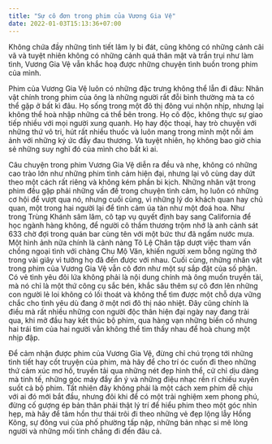 ```yaml
---
title: "Sự cô đơn trong phim của Vương Gia Vệ"
date: 2022-01-03T15:13:36+07:00
---
```


Không chứa đầy những tình tiết lâm ly bi đát, cũng không có những cảnh cãi vã và tuyệt nhiên không có những cảnh quá thân mật và trần trụi như làm tình, Vương Gia Vệ vẫn khắc hoạ được những chuyện tình buồn trong phim của mình.

Phim của Vương Gia Vệ luôn có những đặc trưng không thể lẫn đi đâu: Nhân vật chính trong phim của ông là những người rất đỗi bình thường mà ta có thể gặp ở bất kì đâu. Họ sống trong một đô thị đông vui nhộn nhịp, nhưng lại không thể hoà nhập những cá thể bên trong. Họ cô độc, không thực sự giao tiếp nhiều với mọi người xung quanh. Họ hay độc thoại, hay trò chuyện với những thứ vô tri, hút rất nhiều thuốc và luôn mang trong mình một nỗi ám ảnh với những ký ức đầy đau thương. Và tuyệt nhiên, họ không bao giờ chia sẻ những suy nghĩ đó của mình cho bất kì ai.

Câu chuyện trong phim Vương Gia Vệ diễn ra đều và nhẹ, không có những cao trào lớn như những phim tình cảm hiện đại, nhưng lại vô cùng day dứt theo một cách rất riêng và không kém phần bi kịch. Những nhân vật trong phim đều gặp phải những vấn đề trong chuyện tình cảm, họ luôn có những cơ hội để vượt qua nó, nhưng cuối cùng, vì những lý do khách quan hay chủ quan, một trong hai người lại để tình cảm úa tàn như một đoá hoa. Như trong Trùng Khánh sâm lâm, cô tạp vụ quyết định bay sang California để học ngành hàng không, để người cô thầm thương trộm nhớ là anh cảnh sát 633 chờ đợi trong quán bar cùng tên với một bức thư đã ngấm nước mưa. Một hình ảnh nữa chính là cảnh nàng Tô Lệ Chân tập dượt việc tham vấn chồng ngoại tình với chàng Chu Mộ Văn, khiến người xem bỗng ngừng thở trong vài giây vì tưởng họ đã đến được với nhau. Cuối cùng, những nhân vật trong phim của Vương Gia Vệ vẫn cô đơn như một sự sắp đặt của số phận. Có vẻ tình yêu đôi lứa không phải là nội dung chính mà ông muốn truyền tải, mà nó chỉ là một thứ công cụ sắc bén, khắc sâu thêm sự cô đơn lên những con người lẻ loi không có lối thoát và không thể tìm được một chỗ dựa vững chắc cho tình yêu dù đang ở một nơi đô thị náo nhiệt. Đây cũng chính là điều mà rất nhiều những con người độc thân hiện đại ngày nay đang trải qua, khi mở đầu hay kết thúc bộ phim, qua hàng vạn những biến cố nhưng hai trái tim của hai người vẫn không thể tìm thấy nhau để hoà chung một nhịp đập.

Để cảm nhận được phim của Vương Gia Vệ, đừng chỉ chú trọng tới những tình tiết hay cốt truyện của phim, mà hãy để cho trí óc cuốn đi theo những thứ cảm xúc mơ hồ, truyền tải qua những nét đẹp hình thể, cử chỉ dịu dàng mà tinh tế, những góc máy đầy ẩn ý và những điệu nhạc rền rĩ chiếu xuyên suốt cả bộ phim. Tất nhiên đây không phải là một cách xem phim dễ chịu với ai đó mới bắt đầu, nhưng đôi khi để có một trải nghiệm xem phong phú, đừng cố gượng ép bản thân phải thật lý trí để hiểu phim theo một góc nhìn hẹp, mà hãy để tâm hồn thư thái trôi đi theo những vẻ đẹp lộng lẫy Hồng Kông, sự đông vui của phố phường tấp nập, những bản nhạc si mê lòng người và những mối tình chẳng đi đến đâu cả.